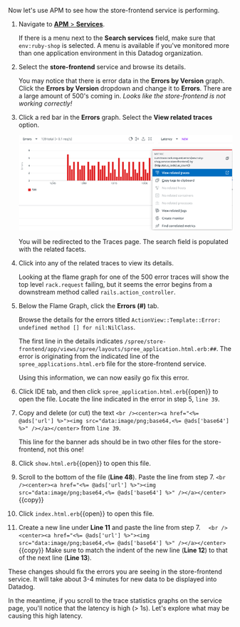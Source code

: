 Now let's use APM to see how the store-frontend service is performing. 

1. Navigate to <a href="https://app.datadoghq.com/apm/services" target="_datadog">**APM** > **Services**</a>. <p> If there is a menu next to the **Search services** field, make sure that `env:ruby-shop` is selected. A menu is available if you've monitored more than one application environment in this Datadog organization.

2. Select the **store-frontend** service and browse its details. <p> You may notice that there is error data in the **Errors by Version** graph. Click the **Errors by Version** dropdown and change it to **Errors**. There are a large amount of 500's coming in. *Looks like the store-frontend is not working correctly!*

3. Click a red bar in the **Errors** graph. Select the **View related traces** option. <p> ![View Related Traces](fixappv3/assets/view-traces.png) <p> You will be redirected to the Traces page. The search field is populated with the related facets. 

4. Click into any of the related traces to view its details. <p> Looking at the flame graph for one of the 500 error traces will show the top level `rack.request` failing, but it seems the error begins from a downstream method called `rails.action_controller`.

5. Below the Flame Graph, click the **Errors (#)** tab. <p> Browse the details for the errors titled `ActionView::Template::Error: undefined method [] for nil:NilClass`. <p> The first line in the details indicates `/spree/store-frontend/app/views/spree/layouts/spree_application.html.erb:##`. The error is originating from the indicated line of the `spree_applications.html.erb` file for the store-frontend service. <p> Using this information, we can now easily go fix this error.

6. Click IDE tab, and then click `spree_application.html.erb`{{open}} to open the file. Locate the line indicated in the error in step 5, `line 39`.

7. Copy and delete (or cut) the text `<br /><center><a href="<%= @ads['url'] %>"><img src="data:image/png;base64,<%= @ads['base64'] %>" /></a></center>` from `line 39`. <p> This line for the banner ads should be in two other files for the store-frontend, not this one!

8. Click `show.html.erb`{{open}} to open this file. 

9. Scroll to the bottom of the file (**Line 48**). Paste the line from step 7. 
```<br /><center><a href="<%= @ads['url'] %>"><img src="data:image/png;base64,<%= @ads['base64'] %>" /></a></center>```{{copy}}

10. Click `index.html.erb`{{open}} to open this file. 

11. Create a new line under **Line 11** and paste the line from step 7. 
```  <br /><center><a href="<%= @ads['url'] %>"><img src="data:image/png;base64,<%= @ads['base64'] %>" /></a></center>```{{copy}} Make sure to match the indent of the new line (**Line 12**) to that of the next line (**Line 13**).

These changes should fix the errors you are seeing in the store-frontend service. It will take about 3-4 minutes for new data to be displayed into Datadog. 

In the meantime, if you scroll to the trace statistics graphs on the service page, you'll notice that the latency is high (> 1s). Let's explore what may be causing this high latency.